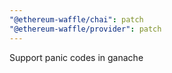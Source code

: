 ```yaml
---
"@ethereum-waffle/chai": patch
"@ethereum-waffle/provider": patch
---
```


Support panic codes in ganache
